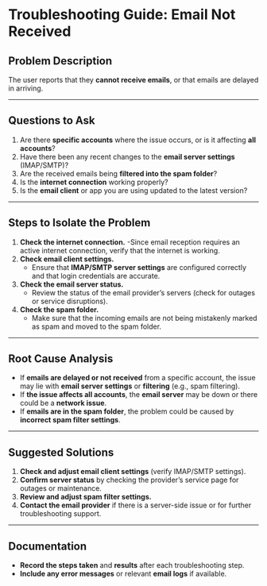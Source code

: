 # Troubleshooting Guide: Email Not Received

## Problem Description
The user reports that they **cannot receive emails**, or that emails are delayed in arriving.

---

## Questions to Ask
1. Are there **specific accounts** where the issue occurs, or is it affecting **all accounts**?
2. Have there been any recent changes to the **email server settings** (IMAP/SMTP)?
3. Are the received emails being **filtered into the spam folder**?
4. Is the **internet connection** working properly?
5. Is the **email client** or app you are using updated to the latest version?

---

## Steps to Isolate the Problem
1. **Check the internet connection.**
    -Since email reception requires an active internet connection, verify that the internet is working.
2. **Check email client settings.**
    - Ensure that **IMAP/SMTP server settings** are configured correctly and that login credentials are accurate.
3. **Check the email server status.**
    - Review the status of the email provider’s servers (check for outages or service disruptions).
4. **Check the spam folder.**
    - Make sure that the incoming emails are not being mistakenly marked as spam and moved to the spam folder.

---

## Root Cause Analysis
  - If **emails are delayed or not received** from a specific account, the issue may lie with **email server settings** or **filtering** (e.g., spam filtering).
  - If **the issue affects all accounts**, the **email server** may be down or there could be a **network issue**.
  - If **emails are in the spam folder**, the problem could be caused by **incorrect spam filter settings**.

---

## Suggested Solutions
1. **Check and adjust email client settings** (verify IMAP/SMTP settings).
2. **Confirm server status** by checking the provider’s service page for outages or maintenance.
3. **Review and adjust spam filter settings.**
4. **Contact the email provider** if there is a server-side issue or for further troubleshooting support.

---

## Documentation
  - **Record the steps taken** and **results** after each troubleshooting step.
  - **Include any error messages** or relevant **email logs** if available.
